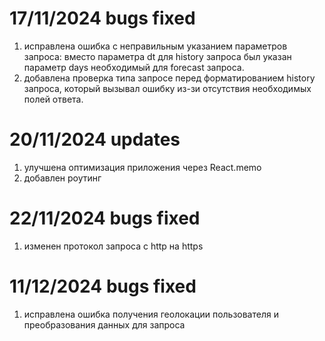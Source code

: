# 17/11/2024 bugs fixed

1. исправлена ошибка с неправильным указанием параметров запроса:
    вместо параметра dt для history запроса был указан параметр days необходимый для forecast запроса.
2. добавлена проверка типа запросе перед форматированием history запроса,
    который вызывал ошибку из-зи отсутствия необходимых полей ответа. 

# 20/11/2024 updates

1. улучшена оптимизация приложения через React.memo
2. добавлен роутинг

# 22/11/2024 bugs fixed

1. изменен протокол запроса с http на https

# 11/12/2024 bugs fixed

1. исправлена ошибка получения геолокации пользователя
    и преобразования данных для запроса
